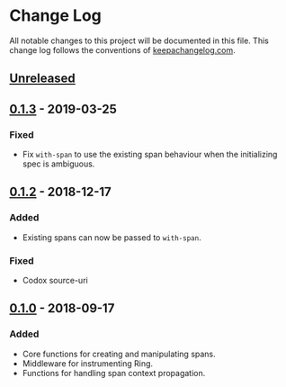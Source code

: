 # Change Log

All notable changes to this project will be documented in this file. This change log follows the conventions of [keepachangelog.com](http://keepachangelog.com/).

## [Unreleased]
## [0.1.3] - 2019-03-25
### Fixed
- Fix `with-span` to use the existing span behaviour when the initializing spec is ambiguous.

## [0.1.2] - 2018-12-17
### Added
- Existing spans can now be passed to `with-span`.

### Fixed
- Codox source-uri

## [0.1.0] - 2018-09-17
### Added
- Core functions for creating and manipulating spans.
- Middleware for instrumenting Ring.
- Functions for handling span context propagation.

[Unreleased]: https://github.com/alvinfrancis/opentracing-clj/compare/v0.1.3...HEAD
[0.1.3]: https://github.com/alvinfrancis/opentracing-clj/compare/v0.1.2...v0.1.3
[0.1.2]: https://github.com/alvinfrancis/opentracing-clj/compare/v0.1.0...v0.1.2
[0.1.0]: https://github.com/alvinfrancis/opentracing-clj/compare/284ca4ca0bfadf860c46403c69fd0b313128e6ed...v0.1.0
